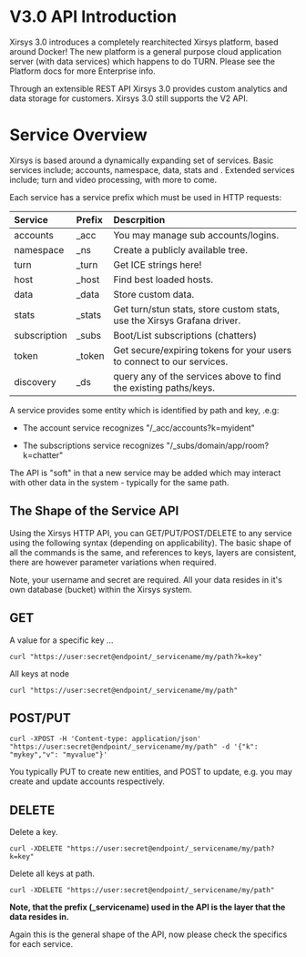 # V3.0 API Introduction

Xirsys 3.0 introduces a completely rearchitected Xirsys platform, based around Docker! The new platform is a general purpose cloud application server \(with data services\) which happens to do TURN. Please see the Platform docs for more Enterprise info.

Through an extensible REST API Xirsys 3.0 provides custom analytics and data storage for customers. Xirsys 3.0 still supports the V2 API.

# Service Overview

Xirsys is based around a dynamically expanding set of services. Basic services include; accounts, namespace, data, stats and . Extended services include; turn and video processing, with more to come.

Each service has a service prefix which must be used in HTTP requests:

| Service | Prefix | Descrpition |
| :--- | :--- | :--- |
| accounts | \_acc | You may manage sub accounts/logins. |
| namespace | \_ns | Create a publicly available tree. |
| turn | \_turn | Get ICE strings here! |
| host | \_host | Find best loaded hosts. |
| data | \_data | Store custom data. |
| stats | \_stats | Get turn/stun stats,  store custom stats, use the Xirsys Grafana driver. |
| subscription | \_subs | Boot/List subscriptions \(chatters\) |
| token | \_token | Get secure/expiring tokens for your users to connect to our services. |
| discovery | \_ds | query any of the services above to find the existing paths/keys. |

A service provides some entity which is identified by path and key, .e.g:

* The account service recognizes "/\_acc/accounts?k=myident"

* The subscriptions service recognizes "/\_subs/domain/app/room?k=chatter"

The API is "soft" in that a new service may be added which may interact with other data in the system - typically for the same path.

## The Shape of the Service API

Using the Xirsys HTTP API, you can GET/PUT/POST/DELETE to any service using the following syntax \(depending on applicability\). The basic shape of all the commands is the same, and references to keys, layers are consistent, there are however parameter variations when required.

Note, your username and secret are required. All your data resides in it's own database \(bucket\) within the Xirsys system.

## GET

A value for a specific key ...

```
curl "https://user:secret@endpoint/_servicename/my/path?k=key"
```

All keys at node

```
curl "https://user:secret@endpoint/_servicename/my/path"
```

## POST/PUT

```
curl -XPOST -H 'Content-type: application/json' "https://user:secret@endpoint/_servicename/my/path" -d '{"k": "mykey","v": "myvalue"}'
```

You typically PUT to create new entities, and POST to update, e.g. you may create and update accounts respectively.

## DELETE

Delete a key.

```
curl -XDELETE "https://user:secret@endpoint/_servicename/my/path?k=key"
```

Delete all keys at path.

```
curl -XDELETE "https://user:secret@endpoint/_servicename/my/path"
```

**Note, that the prefix \(\_servicename\) used in the API is the layer that the data resides in.**

Again this is the general shape of the API, now please check the specifics for each service.

